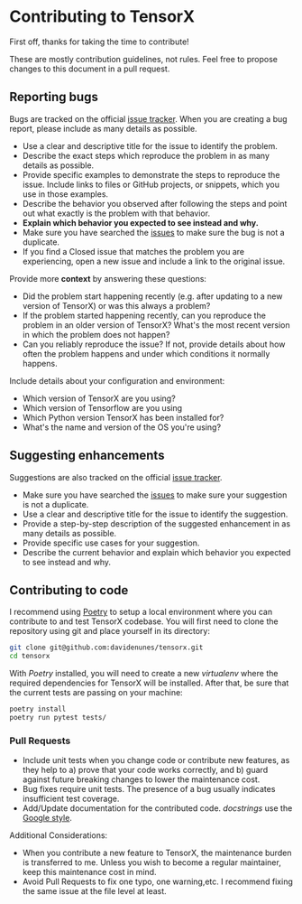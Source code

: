 # Contributing to TensorX
First off, thanks for taking the time to contribute!

These are mostly contribution guidelines, not rules. 
Feel free to propose changes to this document in a pull request.
  
## Reporting bugs

Bugs are tracked on the official [issue tracker](https://github.com/davidenunes/tensorx/issues).
When you are creating a bug report, please include as many details as possible. 
    
   * Use a clear and descriptive title for the issue to identify the problem.
   * Describe the exact steps which reproduce the problem in as many details as possible.
   * Provide specific examples to demonstrate the steps to reproduce the issue. Include links to files or GitHub projects, or snippets, which you use in those examples.
   * Describe the behavior you observed after following the steps and point out what exactly is the problem with that behavior.
   * **Explain which behavior you expected to see instead and why.**
   * Make sure you have searched the [issues](https://github.com/davidenunes/tensorx/issues) to make sure the bug is not a duplicate.
   * If you find a Closed issue that matches the problem you are experiencing, open a new issue and include a link to the original issue.

Provide more **context** by answering these questions:
    
   * Did the problem start happening recently (e.g. after updating to a new version of TensorX) or was this always a problem?
   * If the problem started happening recently, can you reproduce the problem in an older version of TensorX? What's the most recent version in which the problem does not happen?
   * Can you reliably reproduce the issue? If not, provide details about how often the problem happens and under which conditions it normally happens.

Include details about your configuration and environment:

   * Which version of TensorX are you using? 
   * Which version of Tensorflow are you using
   * Which Python version TensorX has been installed for? 
   * What's the name and version of the OS you're using?

## Suggesting enhancements

Suggestions are also tracked on the official [issue tracker](https://github.com/davidenunes/tensorx/issues).

* Make sure you have searched the [issues](https://github.com/davidenunes/tensorx/issues) to make sure your suggestion is not a duplicate.
* Use a clear and descriptive title for the issue to identify the suggestion.
* Provide a step-by-step description of the suggested enhancement in as many details as possible.
* Provide specific use cases for your suggestion.
* Describe the current behavior and explain which behavior you expected to see instead and why.


## Contributing to code

I recommend using [Poetry](https://python-poetry.org/docs/#introduction) to setup a local 
environment where you can contribute to and test TensorX codebase. You will first need to clone the repository using git and place yourself in its directory:

```bash
git clone git@github.com:davidenunes/tensorx.git
cd tensorx
```
With _Poetry_ installed, you will need to create a new _virtualenv_ where the required dependencies for TensorX will be installed. 
After that, be sure that the current tests are passing on your machine:

```bash
poetry install
poetry run pytest tests/
```

### Pull Requests

* Include unit tests when you change code or contribute new features, as they help to a) prove that your code works correctly, and b) guard against future breaking changes to lower the maintenance cost.
* Bug fixes require unit tests. The presence of a bug usually indicates insufficient test coverage.
* Add/Update documentation for the contributed code. _docstrings_ use the [Google style](https://github.com/google/styleguide/blob/gh-pages/pyguide.md#38-comments-and-docstrings).

Additional Considerations: 

* When you contribute a new feature to TensorX, the maintenance burden is transferred to me. Unless you wish to become a regular maintainer, keep this maintenance cost in mind.
* Avoid Pull Requests to fix one typo, one warning,etc. I recommend fixing the same issue at the file level at least.

